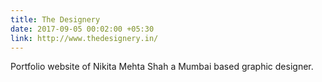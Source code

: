 ```yaml
---
title: The Designery
date: 2017-09-05 00:02:00 +05:30
link: http://www.thedesignery.in/
---
```


Portfolio website of Nikita Mehta Shah a Mumbai based graphic designer.